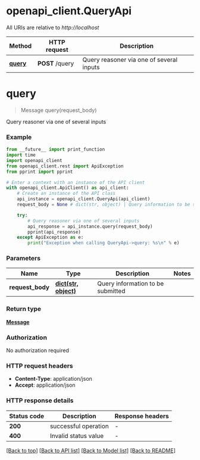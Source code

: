 # openapi_client.QueryApi

All URIs are relative to *http://localhost*

Method | HTTP request | Description
------------- | ------------- | -------------
[**query**](QueryApi.md#query) | **POST** /query | Query reasoner via one of several inputs


# **query**
> Message query(request_body)

Query reasoner via one of several inputs

### Example

```python
from __future__ import print_function
import time
import openapi_client
from openapi_client.rest import ApiException
from pprint import pprint

# Enter a context with an instance of the API client
with openapi_client.ApiClient() as api_client:
    # Create an instance of the API class
    api_instance = openapi_client.QueryApi(api_client)
    request_body = None # dict(str, object) | Query information to be submitted

    try:
        # Query reasoner via one of several inputs
        api_response = api_instance.query(request_body)
        pprint(api_response)
    except ApiException as e:
        print("Exception when calling QueryApi->query: %s\n" % e)
```

### Parameters

Name | Type | Description  | Notes
------------- | ------------- | ------------- | -------------
 **request_body** | [**dict(str, object)**](object.md)| Query information to be submitted | 

### Return type

[**Message**](Message.md)

### Authorization

No authorization required

### HTTP request headers

 - **Content-Type**: application/json
 - **Accept**: application/json

### HTTP response details
| Status code | Description | Response headers |
|-------------|-------------|------------------|
**200** | successful operation |  -  |
**400** | Invalid status value |  -  |

[[Back to top]](#) [[Back to API list]](../README.md#documentation-for-api-endpoints) [[Back to Model list]](../README.md#documentation-for-models) [[Back to README]](../README.md)


